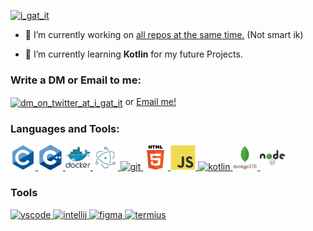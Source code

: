


<p align="left"> <a href="https://twitter.com/i_gat_it" target="blank"><img src="https://img.shields.io/twitter/follow/i_gat_it?logo=twitter&style=for-the-badge" alt="i_gat_it" /></a> </p>

- 🔭 I’m currently working on [all repos at the same time.](https://github.com/IgatIT) (Not smart ik)

- 🌱 I’m currently learning **Kotlin** for my future Projects.

<h3 align="left">Write a DM or Email to me:</h3>
<p align="left">
<a href="https://twitter.com/i_gat_it" target="blank"><img align="center" src="https://raw.githubusercontent.com/rahuldkjain/github-profile-readme-generator/master/src/images/icons/Social/twitter.svg" alt="dm_on_twitter_at_i_gat_it" height="30" width="40" /></a>
<a>or</a>
<a href="mailto:igatit@proton.me">Email me!</a
</p>

<h3 align="left">Languages and Tools:</h3>
<p align="left"> <a href="https://www.cprogramming.com/" target="_blank" rel="noreferrer"> <img src="https://raw.githubusercontent.com/devicons/devicon/master/icons/c/c-original.svg" alt="c" width="40" height="40"/> </a> <a href="https://www.w3schools.com/cpp/" target="_blank" rel="noreferrer"> <img src="https://raw.githubusercontent.com/devicons/devicon/master/icons/cplusplus/cplusplus-original.svg" alt="cplusplus" width="40" height="40"/> </a> <a href="https://www.docker.com/" target="_blank" rel="noreferrer"> <img src="https://raw.githubusercontent.com/devicons/devicon/master/icons/docker/docker-original-wordmark.svg" alt="docker" width="40" height="40"/> </a> <a href="https://www.electronjs.org" target="_blank" rel="noreferrer"> <img src="https://raw.githubusercontent.com/devicons/devicon/master/icons/electron/electron-original.svg" alt="electron" width="40" height="40"/> </a>  </a> <a href="https://git-scm.com/" target="_blank" rel="noreferrer"> <img src="https://www.vectorlogo.zone/logos/git-scm/git-scm-icon.svg" alt="git" width="40" height="40"/> </a> <a href="https://www.w3.org/html/" target="_blank" rel="noreferrer"> <img src="https://raw.githubusercontent.com/devicons/devicon/master/icons/html5/html5-original-wordmark.svg" alt="html5" width="40" height="40"/> </a> <a href="https://developer.mozilla.org/en-US/docs/Web/JavaScript" target="_blank" rel="noreferrer"> <img src="https://raw.githubusercontent.com/devicons/devicon/master/icons/javascript/javascript-original.svg" alt="javascript" width="40" height="40"/> </a> <a href="https://kotlinlang.org" target="_blank" rel="noreferrer"> <img src="https://www.vectorlogo.zone/logos/kotlinlang/kotlinlang-icon.svg" alt="kotlin" width="40" height="40"/> </a> <a href="https://www.mongodb.com/" target="_blank" rel="noreferrer"> <img src="https://raw.githubusercontent.com/devicons/devicon/master/icons/mongodb/mongodb-original-wordmark.svg" alt="mongodb" width="40" height="40"/> </a> <a href="https://nodejs.org" target="_blank" rel="noreferrer"> <img src="https://raw.githubusercontent.com/devicons/devicon/master/icons/nodejs/nodejs-original-wordmark.svg" alt="nodejs" width="40" height="40"/> </a> </p>
<p>
<h3> Tools</h3>
<a href="https://code.visualstudio.com/" target="_blank" rel="noreferrer"> <img src="https://www.svgrepo.com/show/354522/visual-studio-code.svg" alt="vscode" width="40" height="40"/> </a>
<a href="https://www.jetbrains.com/idea/" target="_blank" rel="noreferrer"> <img src="https://www.svgrepo.com/show/353906/intellij-idea.svg" alt="intellij" width="40" height="40"/> </a> <a href="https://www.figma.com/" target="_blank" rel="noreferrer"> <img src="https://www.vectorlogo.zone/logos/figma/figma-icon.svg" alt="figma" width="40" height="40"/> </a> <a href="https://termius.com/" target="_blank" rel="noreferrer"> <img src="https://encrypted-tbn0.gstatic.com/images?q=tbn:ANd9GcRfUO_JLAauRCzd0FEgBe7VoR_DJMQyXqtDgA&s" alt="termius" width="40" height="40"/> </a>
</p>
